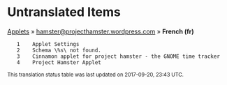 # Untranslated Items
[Applets](../../../README.md) &#187; [hamster@projecthamster.wordpress.com](../README.md) &#187; **French (fr)**

       1	Applet Settings
       2	Schema \%s\ not found.
       3	Cinnamon applet for project hamster - the GNOME time tracker
       4	Project Hamster Applet

<sup>This translation status table was last updated on 2017-09-20, 23:43 UTC.</sup>
